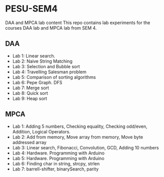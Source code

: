 # PESU-SEM4
DAA and MPCA lab content
This repo contains lab experiments for the courses DAA lab and MPCA lab from SEM 4.

## DAA
* Lab 1: Linear search.
* Lab 2: Naive String Matching
* Lab 3: Selection and Bubble sort
* Lab 4: Travelling Salesman problem
* Lab 5: Comparison of sorting algorithms
* Lab 6: Pepe Graph. DFS
* Lab 7: Merge sort
* Lab 8: Quick sort
* Lab 9: Heap sort
## MPCA
* Lab 1: Adding 5 numbers, Checking equality, Checking odd/even, Addition, Logical Operators.
* Lab 2: Add from memory, Move array from memory, Move byte addressed array
* Lab 3: Linear search, Fibonacci, Convolution, GCD, Adding 10 numbers
* Lab 4: Hardware. Programming with Arduino
* Lab 5: Hardware. Programming with Arduino
* Lab 6: Finding char in string, strcpy, strlen
* Lab 7: barrell-shifter, binarySearch, parity

